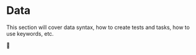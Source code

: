 # Data

This section will cover data syntax, how to create tests and tasks, how to use
keywords, etc.

:construction:
